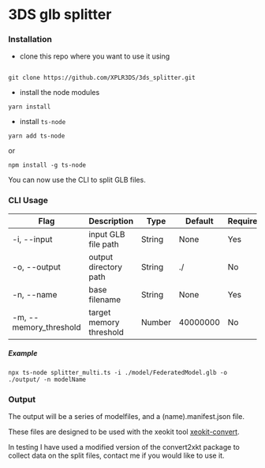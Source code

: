 # 3DS glb splitter

### Installation
- clone this repo where you want to use it using

```

git clone https://github.com/XPLR3DS/3ds_splitter.git 
```

- install the node modules

```
yarn install
```

- install `ts-node`
```
yarn add ts-node
```
or
```
npm install -g ts-node
```

You can now use the CLI to split GLB files.



### CLI Usage
| Flag | Description | Type | Default | Required |
| --- | --- | --- | --- | --- |
| -i, --input | input GLB file path | String | None | Yes |
| -o, --output | output directory path | String | ./ | No |
| -n, --name | base filename | String | None | Yes |
| -m, --memory_threshold | target memory threshold | Number | 40000000 | No |



##### Example

```
npx ts-node splitter_multi.ts -i ./model/FederatedModel.glb -o ./output/ -n modelName

```

### Output

The output will be a series of modelfiles, and a (name).manifest.json file.

These files are designed to be used with the xeokit tool [xeokit-convert](https://xeokit.github.io/xeokit-convert/docs/).


In testing I have used a modified version of the convert2xkt package to collect data on the split files, contact me if you would like to use it.
